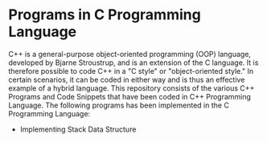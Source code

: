 # Programs in C Programming Language 

C++ is a general-purpose object-oriented programming (OOP) language, developed by Bjarne Stroustrup, and is an extension of the C language. It is therefore possible to code C++ in a "C style" or "object-oriented style." In certain scenarios, it can be coded in either way and is thus an effective example of a hybrid language. This repository consists of the various C++ Programs and Code Snippets that have been coded in C++ Programming Language. The following programs has been implemented in the C Programming Language: 

- Implementing Stack Data Structure 

